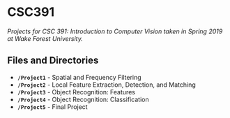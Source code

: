 # CSC391
*Projects for CSC 391: Introduction to Computer Vision taken in Spring 2019 at Wake Forest University.*

## Files and Directories
- **`/Project1`** - Spatial and Frequency Filtering
- **`/Project2`** - Local Feature Extraction, Detection, and Matching
- **`/Project3`** - Object Recognition: Features
- **`/Project4`** - Object Recognition: Classification
- **`/Project5`** - Final Project